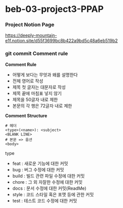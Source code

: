 # beb-03-project3-PPAP

### Project Notion Page
https://deeply-mountain-e1f.notion.site/d55f3699bc8b422a9bd5c48a6eb519b2

### git commit Comment rule
**Comment Rule**
- 어떻게 보다는 무엇과 왜를 설명한다
- 전체 영어로 작성
- 제목 첫 글자는 대문자로 작성
- 제목 끝에 마침표 넣지 않기
- 제목을 50글자 내로 제한
- 본문의 각 행은 72글자 내로 제한

**Comment Structure**
``` shell
# 헤더
<type>(<name>): <subject>
<BLANK LINE>
# 본문 => 옵션
<body>                         
```
type 
- feat : 새로운 기능에 대한 커밋
- bug : 버그 수정에 대한 커밋
- build : 빌드 관련 파일 수정에 대한 커밋
- chore : 그 외 자잘한 수정에 대한 커밋
- docs : 문서 수정에 대한 커밋(ReadMe)
- style : 코드 스타일 혹은 포맷 등에 관한 커밋
- test : 테스트 코드 수정에 대한 커밋

